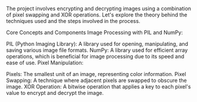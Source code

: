 The project involves encrypting and decrypting images using a combination of pixel swapping and XOR operations. Let's explore the theory behind the techniques used and the steps involved in the process.

Core Concepts and Components
Image Processing with PIL and NumPy:

PIL (Python Imaging Library): A library used for opening, manipulating, and saving various image file formats.
NumPy: A library used for efficient array operations, which is beneficial for image processing due to its speed and ease of use.
Pixel Manipulation:

Pixels: The smallest unit of an image, representing color information.
Pixel Swapping: A technique where adjacent pixels are swapped to obscure the image.
XOR Operation: A bitwise operation that applies a key to each pixel's value to encrypt and decrypt the image.
